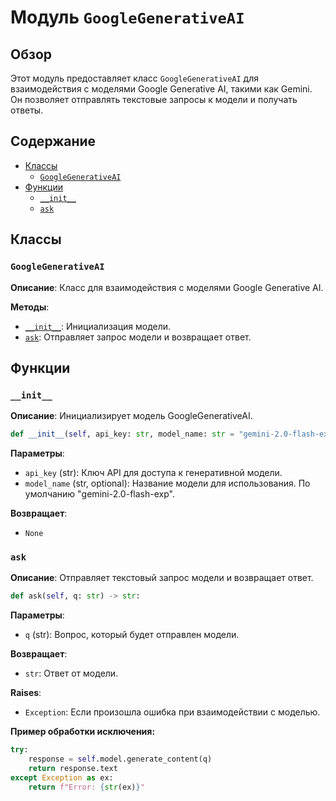 # Модуль `GoogleGenerativeAI`

## Обзор

Этот модуль предоставляет класс `GoogleGenerativeAI` для взаимодействия с моделями Google Generative AI, такими как Gemini. Он позволяет отправлять текстовые запросы к модели и получать ответы.

## Содержание

- [Классы](#classes)
  - [`GoogleGenerativeAI`](#googlegenerativeai)
- [Функции](#functions)
  - [`__init__`](#__init__)
  - [`ask`](#ask)

## Классы

### `GoogleGenerativeAI`

**Описание**: Класс для взаимодействия с моделями Google Generative AI.

**Методы**:
- [`__init__`](#__init__): Инициализация модели.
- [`ask`](#ask): Отправляет запрос модели и возвращает ответ.

## Функции

### `__init__`

**Описание**: Инициализирует модель GoogleGenerativeAI.

```python
def __init__(self, api_key: str, model_name: str = "gemini-2.0-flash-exp")
```

**Параметры**:
- `api_key` (str): Ключ API для доступа к генеративной модели.
- `model_name` (str, optional): Название модели для использования. По умолчанию "gemini-2.0-flash-exp".

**Возвращает**:
- `None`

### `ask`

**Описание**: Отправляет текстовый запрос модели и возвращает ответ.

```python
def ask(self, q: str) -> str:
```

**Параметры**:
- `q` (str): Вопрос, который будет отправлен модели.

**Возвращает**:
- `str`: Ответ от модели.

**Raises**:
- `Exception`: Если произошла ошибка при взаимодействии с моделью.

**Пример обработки исключения:**

```python
try:
    response = self.model.generate_content(q)
    return response.text
except Exception as ex:
    return f"Error: {str(ex)}"
```